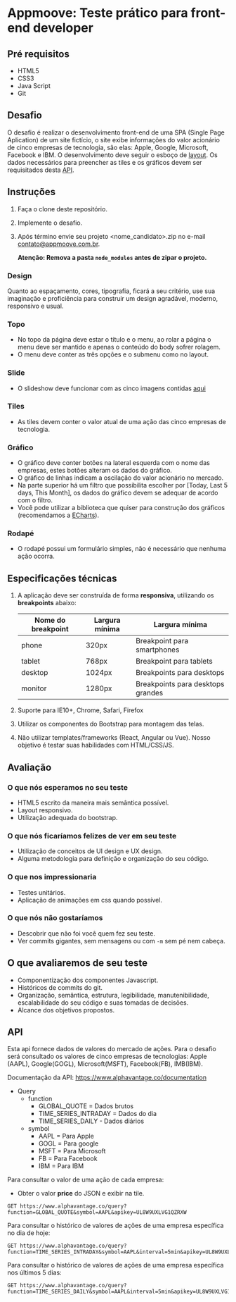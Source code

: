# Appmoove: Teste prático para front-end developer 

## Pré requisitos

- HTML5
- CSS3
- Java Script
- Git


## Desafio

O desafio é realizar o desenvolvimento front-end de uma SPA (Single Page Aplication) de um site fictício, o site exibe informações do valor acionário de cinco empresas de tecnologia, são elas: Apple, Google, Microsoft, Facebook e IBM. O desenvolvimento deve seguir o esboço de [layout](layout.jpg). Os dados necessários para preencher as tiles e os gráficos devem ser requisitados desta [API](#api).


## Instruções

1. Faça o clone deste repositório.
2. Implemente o desafio.
3. Após término envie seu projeto <nome_candidato>.zip no e-mail contato@appmoove.com.br.

    **Atenção: Remova a pasta `node_modules` antes de zipar o projeto.**


### Design 

Quanto ao espaçamento, cores, tipografia, ficará a seu critério, use sua imaginação e proficiência para construir um design agradável, moderno, responsivo e usual.


### Topo

- No topo da página deve estar o título e o menu, ao rolar a página o menu deve ser mantido e apenas o conteúdo do body sofrer rolagem.
- O menu deve conter as três opções e o submenu como no layout.


### Slide

- O slideshow deve funcionar com as cinco imagens contidas [aqui](slide/)


### Tiles

- As tiles devem conter o valor atual de uma ação das cinco empresas de tecnologia.


### Gráfico

- O gráfico deve conter botões na lateral esquerda com o nome das empresas, estes botões alteram os dados do gráfico.
- O gráfico de linhas indicam a oscilação do valor acionário no mercado.
- Na parte superior há um filtro que possibilita escolher por [Today, Last 5 days, This Month], os dados do gráfico devem se adequar de acordo com o filtro.
- Você pode utilizar a biblioteca que quiser para construção dos gráficos (recomendamos a [ECharts](https://ecomfe.github.io/echarts-doc/public/en/index.html)).


### Rodapé 

- O rodapé possui um formulário simples, não é necessário que nenhuma ação ocorra.


## Especificações técnicas

1. A aplicação deve ser construída de forma **responsiva**, utilizando os **breakpoints** abaixo:

    Nome do breakpoint | Largura mínima | Largura mínima
    --- | --- | ---
    phone	| 320px	| Breakpoint para smartphones
    tablet | 768px	 | Breakpoint para tablets
    desktop	 | 1024px	|Breakpoints para desktops
    monitor	| 1280px	 | Breakpoints para desktops grandes

2. Suporte para IE10+, Chrome, Safari, Firefox
3. Utilizar os componentes do Bootstrap para montagem das telas.
4. Não utilizar templates/frameworks (React, Angular ou Vue). Nosso objetivo é testar suas habilidades com HTML/CSS/JS.


## Avaliação

### O que nós esperamos no seu teste 

- HTML5 escrito da maneira mais semântica possível.
- Layout responsivo.
- Utilização adequada do bootstrap.


### O que nós ficaríamos felizes de ver em seu teste

- Utilização de conceitos de UI design e UX design.
- Alguma metodologia para definição e organização do seu código.


### O que nos impressionaria

- Testes unitários.
- Aplicação de animações em css quando possível.


### O que nós não gostaríamos

- Descobrir que não foi você quem fez seu teste.
- Ver commits gigantes, sem mensagens ou com `-m` sem pé nem cabeça.


## O que avaliaremos de seu teste

- Componentização dos componentes Javascript.
- Históricos de commits do git.
- Organização, semântica, estrutura, legibilidade, manutenibilidade, escalabilidade do seu código e suas tomadas de decisões.
- Alcance dos objetivos propostos.


## API

Esta api fornece dados de valores do mercado de ações.
Para o desafio será consultado os valores de cinco empresas de tecnologias: Apple (AAPL), Google(GOGL), Microsoft(MSFT), Facebook(FB), IMB(IBM).

Documentação da API: https://www.alphavantage.co/documentation

- Query
    - function
        - GLOBAL_QUOTE = Dados brutos
        - TIME_SERIES_INTRADAY = Dados do dia
        - TIME_SERIES_DAILY - Dados diários
    - symbol
        - AAPL = Para Apple
        - GOGL = Para google
        - MSFT = Para Microsoft
        - FB = Para Facebook
        - IBM = Para IBM

Para consultar o valor de uma ação de cada empresa: 
- Obter o valor **price** do JSON e exibir na tile.
```
GET https://www.alphavantage.co/query?function=GLOBAL_QUOTE&symbol=AAPL&apikey=UL8W9UXLVG1QZRXW
```

Para consultar o histórico de valores de ações de uma empresa específica no dia de hoje:
```
GET https://www.alphavantage.co/query?function=TIME_SERIES_INTRADAY&symbol=AAPL&interval=5min&apikey=UL8W9UXLVG1QZRXW
```

Para consultar o histórico de valores de ações de uma empresa específica nos últimos 5 dias:
```
GET https://www.alphavantage.co/query?function=TIME_SERIES_DAILY&symbol=AAPL&interval=5min&apikey=UL8W9UXLVG1QZRXW
```
